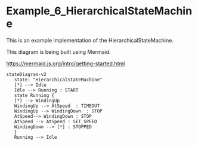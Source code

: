 # Example_6_HierarchicalStateMachine

This is an example implementation of the HierarchicalStateMachine.

This diagram is being built using Mermaid.

https://mermaid.js.org/intro/getting-started.html

```mermaid
stateDiagram-v2
   state: "HierarchicalStateMachine"
   [*] --> Idle
   Idle --> Running : START
   state Running {
   [*] --> WindingUp
   WindingUp --> AtSpeed  : TIMEOUT
   WindingUp --> WindingDown  : STOP
   AtSpeed--> WindingDown : STOP
   AtSpeed --> AtSpeed : SET_SPEED
   WindingDown --> [*] : STOPPED
   }
   Running --> Idle
```



